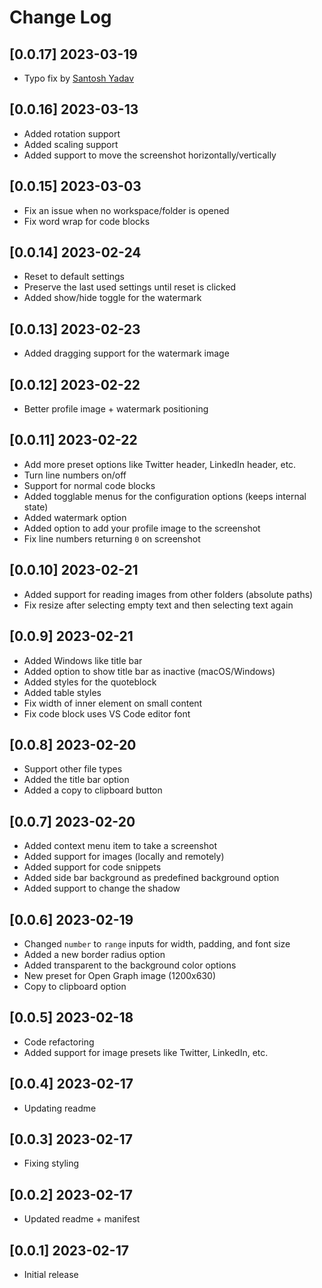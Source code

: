 # Change Log

## [0.0.17] 2023-03-19

- Typo fix by [Santosh Yadav](https://github.com/santoshyadavdev)

## [0.0.16] 2023-03-13

- Added rotation support
- Added scaling support
- Added support to move the screenshot horizontally/vertically

## [0.0.15] 2023-03-03

- Fix an issue when no workspace/folder is opened
- Fix word wrap for code blocks

## [0.0.14] 2023-02-24

- Reset to default settings
- Preserve the last used settings until reset is clicked
- Added show/hide toggle for the watermark

## [0.0.13] 2023-02-23

- Added dragging support for the watermark image

## [0.0.12] 2023-02-22

- Better profile image + watermark positioning

## [0.0.11] 2023-02-22

- Add more preset options like Twitter header, LinkedIn header, etc.
- Turn line numbers on/off
- Support for normal code blocks
- Added togglable menus for the configuration options (keeps internal state)
- Added watermark option
- Added option to add your profile image to the screenshot
- Fix line numbers returning `0` on screenshot

## [0.0.10] 2023-02-21

- Added support for reading images from other folders (absolute paths)
- Fix resize after selecting empty text and then selecting text again

## [0.0.9] 2023-02-21

- Added Windows like title bar
- Added option to show title bar as inactive (macOS/Windows)
- Added styles for the quoteblock
- Added table styles
- Fix width of inner element on small content
- Fix code block uses VS Code editor font

## [0.0.8] 2023-02-20

- Support other file types
- Added the title bar option
- Added a copy to clipboard button

## [0.0.7] 2023-02-20

- Added context menu item to take a screenshot
- Added support for images (locally and remotely)
- Added support for code snippets
- Added side bar background as predefined background option
- Added support to change the shadow

## [0.0.6] 2023-02-19

- Changed `number` to `range` inputs for width, padding, and font size
- Added a new border radius option
- Added transparent to the background color options
- New preset for Open Graph image (1200x630)
- Copy to clipboard option

## [0.0.5] 2023-02-18

- Code refactoring
- Added support for image presets like Twitter, LinkedIn, etc.

## [0.0.4] 2023-02-17

- Updating readme

## [0.0.3] 2023-02-17

- Fixing styling

## [0.0.2] 2023-02-17

- Updated readme + manifest

## [0.0.1] 2023-02-17

- Initial release
